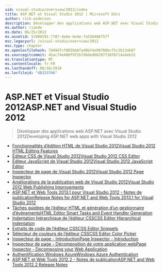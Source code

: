 ```yaml
---
uid: visual-studio/overview/2012/index
title: ASP.NET et Visual Studio 2012 | Microsoft Docs
author: rick-anderson
description: Développer des applications web ASP.NET avec Visual Studio 2012
ms.author: riande
ms.date: 06/25/2013
ms.assetid: 51900291-7787-4a6e-be4e-fa558486f5ff
msc.legacyurl: /visual-studio/overview/2012
msc.type: chapter
ms.openlocfilehash: 7d49d7cf865bb6fad0bf4e90788bcf5c2613ab87
ms.sourcegitcommit: 45ac74e400f9f2b7dbded66297730f6f14a4eb25
ms.translationtype: MT
ms.contentlocale: fr-FR
ms.lasthandoff: 08/16/2018
ms.locfileid: "48253746"
---
```

<a name="aspnet-and-visual-studio-2012"></a><span data-ttu-id="70d3a-103">ASP.NET et Visual Studio 2012</span><span class="sxs-lookup"><span data-stu-id="70d3a-103">ASP.NET and Visual Studio 2012</span></span>
====================
> <span data-ttu-id="70d3a-104">Développer des applications web ASP.NET avec Visual Studio 2012</span><span class="sxs-lookup"><span data-stu-id="70d3a-104">Developing ASP.NET web apps with Visual Studio 2012</span></span>


- [<span data-ttu-id="70d3a-105">Fonctionnalités d’édition HTML de Visual Studio 2012</span><span class="sxs-lookup"><span data-stu-id="70d3a-105">Visual Studio 2012 HTML Editing Features</span></span>](visual-studio-2012-html-editing-features.md)
- [<span data-ttu-id="70d3a-106">Éditeur CSS de Visual Studio 2012</span><span class="sxs-lookup"><span data-stu-id="70d3a-106">Visual Studio 2012 CSS Editor</span></span>](visual-studio-2012-css-editor.md)
- [<span data-ttu-id="70d3a-107">Éditeur JavaScript de Visual Studio 2012</span><span class="sxs-lookup"><span data-stu-id="70d3a-107">Visual Studio 2012 JavaScript Editor</span></span>](visual-studio-2012-javascript-editor.md)
- [<span data-ttu-id="70d3a-108">Inspecteur de page de Visual Studio 2012</span><span class="sxs-lookup"><span data-stu-id="70d3a-108">Visual Studio 2012 Page Inspector</span></span>](visual-studio-2012-page-inspector.md)
- [<span data-ttu-id="70d3a-109">Améliorations de la publication web de Visual Studio 2012</span><span class="sxs-lookup"><span data-stu-id="70d3a-109">Visual Studio 2012 Web Publishing Improvements</span></span>](visual-studio-2012-web-publishing-improvements.md)
- [<span data-ttu-id="70d3a-110">ASP.NET et Web Tools 2013.1 pour Visual Studio 2012 - Notes de publication</span><span class="sxs-lookup"><span data-stu-id="70d3a-110">Release Notes for ASP.NET and Web Tools 2013.1 for Visual Studio 2012</span></span>](aspnet-and-web-tools-20131-for-visual-studio-2012.md)
- [<span data-ttu-id="70d3a-111">Tâches guidées de l’éditeur HTML et génération d’un gestionnaire d’événements</span><span class="sxs-lookup"><span data-stu-id="70d3a-111">HTML Editor Smart Tasks and Event Handler Generation</span></span>](visual-studio-vnext-videos-html-editor-smart-tasks-and-event-handler-generation.md)
- [<span data-ttu-id="70d3a-112">Indentation hiérarchique de l’éditeur CSS</span><span class="sxs-lookup"><span data-stu-id="70d3a-112">CSS Editor Hierarchical Indentation</span></span>](visual-studio-vnext-videos-css-editor-hierarchical-indentation.md)
- [<span data-ttu-id="70d3a-113">Extraits de code de l’éditeur CSS</span><span class="sxs-lookup"><span data-stu-id="70d3a-113">CSS Editor Snippets</span></span>](visual-studio-vnext-videos-css-editor-snippets.md)
- [<span data-ttu-id="70d3a-114">Sélecteur de couleurs de l’éditeur CSS</span><span class="sxs-lookup"><span data-stu-id="70d3a-114">CSS Editor Color Picker</span></span>](visual-studio-vnext-videos-css-editor-color-picker.md)
- [<span data-ttu-id="70d3a-115">Inspecteur de page - Introduction</span><span class="sxs-lookup"><span data-stu-id="70d3a-115">Page Inspector - Introduction</span></span>](visual-studio-vnext-videos-page-inspector-introduction.md)
- [<span data-ttu-id="70d3a-116">Inspecteur de page - Décomposition de votre application web</span><span class="sxs-lookup"><span data-stu-id="70d3a-116">Page Inspector - Decomposing your Web Application</span></span>](visual-studio-vnext-videos-page-inspector-decomposing-your-web-application.md)
- [<span data-ttu-id="70d3a-117">Authentification Windows Azure</span><span class="sxs-lookup"><span data-stu-id="70d3a-117">Windows Azure Authentication</span></span>](windows-azure-authentication.md)
- [<span data-ttu-id="70d3a-118">ASP.NET et Web Tools 2012.2 - Notes de publication</span><span class="sxs-lookup"><span data-stu-id="70d3a-118">ASP.NET and Web Tools 2012.2 Release Notes</span></span>](aspnet-and-web-tools-20122-release-notes-rtw.md)
